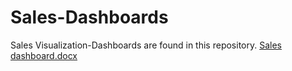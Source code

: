 # Sales-Dashboards
Sales Visualization-Dashboards are found in this repository. 
[Sales dashboard.docx](https://github.com/Adedokun-Adeola/Sales-Dashboards/files/12380653/Sales.dashboard.docx)
